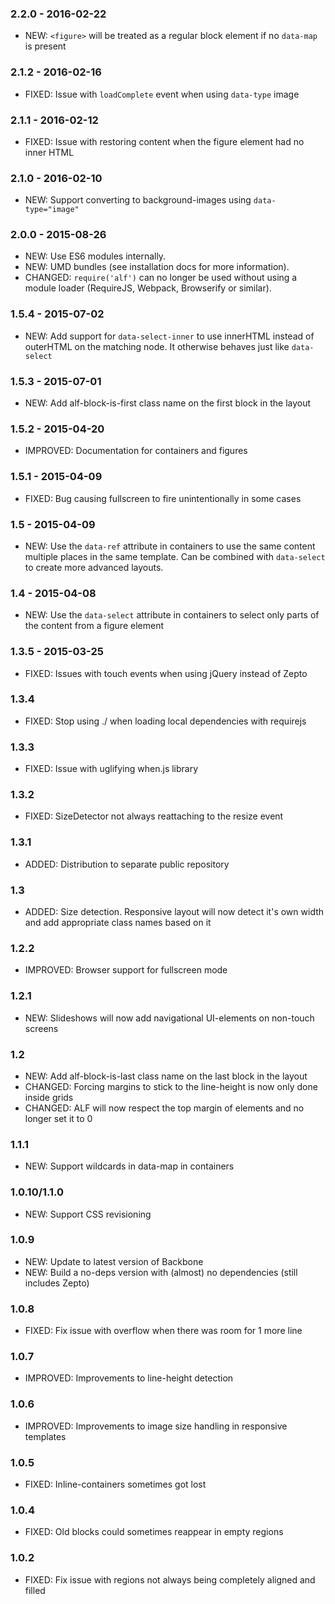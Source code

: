 ### 2.2.0 - 2016-02-22
* NEW: `<figure>` will be treated as a regular block element if no `data-map` is present

### 2.1.2 - 2016-02-16
* FIXED: Issue with `loadComplete` event when using `data-type` image

### 2.1.1 - 2016-02-12
* FIXED: Issue with restoring content when the figure element had no inner HTML

### 2.1.0 - 2016-02-10
* NEW: Support converting to background-images using `data-type="image"`

### 2.0.0 - 2015-08-26
 * NEW: Use ES6 modules internally.
 * NEW: UMD bundles (see installation docs for more information).
 * CHANGED: `require('alf')` can no longer be used without using a module loader (RequireJS, Webpack, Browserify or similar).

### 1.5.4 - 2015-07-02
 * NEW: Add support for `data-select-inner` to use innerHTML instead of outerHTML on the matching node. It otherwise behaves just like `data-select`

### 1.5.3 - 2015-07-01
 * NEW: Add alf-block-is-first class name on the first block in the layout

### 1.5.2 - 2015-04-20
  * IMPROVED: Documentation for containers and figures

### 1.5.1 - 2015-04-09
 * FIXED: Bug causing fullscreen to fire unintentionally in some cases

### 1.5 - 2015-04-09
 * NEW: Use the `data-ref` attribute in containers to use the same content multiple places in the same template. Can be combined with `data-select` to create more advanced layouts.

### 1.4 - 2015-04-08
 * NEW: Use the `data-select` attribute in containers to select only parts of the content from a figure element

### 1.3.5 - 2015-03-25
 * FIXED: Issues with touch events when using jQuery instead of Zepto

### 1.3.4
 * FIXED: Stop using ./ when loading local dependencies with requirejs

### 1.3.3
 * FIXED: Issue with uglifying when.js library

### 1.3.2
 * FIXED: SizeDetector not always reattaching to the resize event

### 1.3.1
 * ADDED: Distribution to separate public repository

### 1.3
 * ADDED: Size detection. Responsive layout will now detect it's own width and add appropriate class names based on it

### 1.2.2
 * IMPROVED: Browser support for fullscreen mode

### 1.2.1
 * NEW: Slideshows will now add navigational UI-elements on non-touch screens

### 1.2
 * NEW: Add alf-block-is-last class name on the last block in the layout
 * CHANGED: Forcing margins to stick to the line-height is now only done inside grids
 * CHANGED: ALF will now respect the top margin of elements and no longer set it to 0

### 1.1.1
 * NEW: Support wildcards in data-map in containers

### 1.0.10/1.1.0
 * NEW: Support CSS revisioning

### 1.0.9
 * NEW: Update to latest version of Backbone
 * NEW: Build a no-deps version with (almost) no dependencies (still includes Zepto)

### 1.0.8
 * FIXED: Fix issue with overflow when there was room for 1 more line

### 1.0.7
 * IMPROVED: Improvements to line-height detection

### 1.0.6
 * IMPROVED: Improvements to image size handling in responsive templates

### 1.0.5
 * FIXED: Inline-containers sometimes got lost

### 1.0.4
 * FIXED: Old blocks could sometimes reappear in empty regions

### 1.0.2
 * FIXED: Fix issue with regions not always being completely aligned and filled
